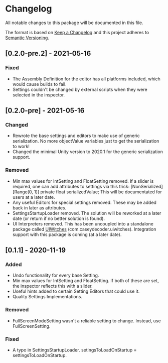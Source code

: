 # Changelog
All notable changes to this package will be documented in this file.

The format is based on [Keep a Changelog](http://keepachangelog.com/en/1.0.0/)
and this project adheres to [Semantic Versioning](http://semver.org/spec/v2.0.0.html).

## [0.2.0-pre.2] - 2021-05-16
### Fixed
- The Assembly Definition for the editor has all platforms included, which would cause builds to fail.
- Settings couldn't be changed by external scripts when they were selected in the inspector.

## [0.2.0-pre] - 2021-05-16
### Changed
- Rewrote the base settings and editors to make use of generic serialization. No more objectValue variables just to get the serialization to work!
- Changed the minimal Unity version to 2020.1 for the generic serialization support.

### Removed
- Min max values for IntSetting and FloatSetting removed. If a slider is required, one can add attributes to settings via this trick: [NonSerialized] [Range(0, 1)] private float serializedValue; This will be documentated for users at a later date.
- Any useful Editors for special settings removed. These may be added back in later as attributes.
- SettingsStartupLoader removed. The solution will be reworked at a later date (or return if no better solution is found).
- UI Interpreters removed. This has been uncoupled into a standalone package called [UIWitches](https://github.com/Casey-Hofland/UIWitches) (com.caseydecoder.uiwitches). Integration support with this package is coming (at a later date).

## [0.1.1] - 2020-11-19
### Added
- Undo functionality for every base Setting.
- Min max values for IntSetting and FloatSetting. If both of these are set, the inspector reflects this with a slider.
- Useful hints added to certain Setting Editors that could use it.
- Quality Settings Implementations.

### Removed
- FullScreenModeSetting wasn't a reliable setting to change. Instead, use FullScreenSetting.

### Fixed
- A typo in SettingsStartupLoader. setingsToLoadOnStartup = settingsToLoadOnStartup.